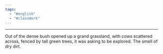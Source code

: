 ```yaml
---
tags:
  - "#english"
  - "#classWork"
---
```

___
Out of the dense bush opened up a grand grassland, with cows scattered across, fenced by tall green trees, it was asking to be explored. The smell of dry dirt.